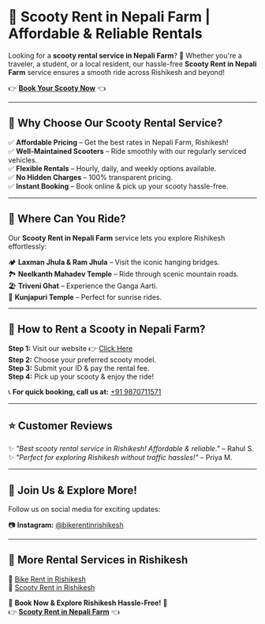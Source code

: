 # 🛵 Scooty Rent in Nepali Farm | Affordable & Reliable Rentals  

Looking for a **scooty rental service in Nepali Farm**? 🚀 Whether you're a traveler, a student, or a local resident, our hassle-free **Scooty Rent in Nepali Farm** service ensures a smooth ride across Rishikesh and beyond!  

👉 **[Book Your Scooty Now](https://bikerentinrishikesh.in/scooty-rent-in-nepali-farm.php)** 👈  

---

## 🌟 Why Choose Our Scooty Rental Service?  

✅ **Affordable Pricing** – Get the best rates in Nepali Farm, Rishikesh!  
✅ **Well-Maintained Scooters** – Ride smoothly with our regularly serviced vehicles.  
✅ **Flexible Rentals** – Hourly, daily, and weekly options available.  
✅ **No Hidden Charges** – 100% transparent pricing.  
✅ **Instant Booking** – Book online & pick up your scooty hassle-free.  

---

## 📍 Where Can You Ride?  
Our **Scooty Rent in Nepali Farm** service lets you explore Rishikesh effortlessly:  

🏕️ **Laxman Jhula & Ram Jhula** – Visit the iconic hanging bridges.  
🏞️ **Neelkanth Mahadev Temple** – Ride through scenic mountain roads.  
🏖️ **Triveni Ghat** – Experience the Ganga Aarti.  
🌄 **Kunjapuri Temple** – Perfect for sunrise rides.  

---

## 🔧 How to Rent a Scooty in Nepali Farm?  

**Step 1:** Visit our website 👉 [Click Here](https://bikerentinrishikesh.in/scooty-rent-in-nepali-farm.php)  
**Step 2:** Choose your preferred scooty model.  
**Step 3:** Submit your ID & pay the rental fee.  
**Step 4:** Pick up your scooty & enjoy the ride!  

📞 **For quick booking, call us at:** [+91 9870711571](tel:+919870711571)  

---

## ⭐ Customer Reviews  

✨ *"Best scooty rental service in Rishikesh! Affordable & reliable."* – Rahul S.  
✨ *"Perfect for exploring Rishikesh without traffic hassles!"* – Priya M.  

---

## 📢 Join Us & Explore More!  

Follow us on social media for exciting updates:  

📷 **Instagram:** [@bikerentinrishikesh](https://instagram.com/bikerentinrishikesh.in)   

---

## 🔗 More Rental Services in Rishikesh  

🚴 [Bike Rent in Rishikesh](https://bikerentinrishikesh.in)  
🛵 [Scooty Rent in Rishikesh](https://bikerentinrishikesh.in/scooty-rent-in-rishikesh.php)   

🚀 **Book Now & Explore Rishikesh Hassle-Free!** 🚀  
👉 **[Scooty Rent in Nepali Farm](https://bikerentinrishikesh.in/scooty-rent-in-nepali-farm.php)** 👈  

